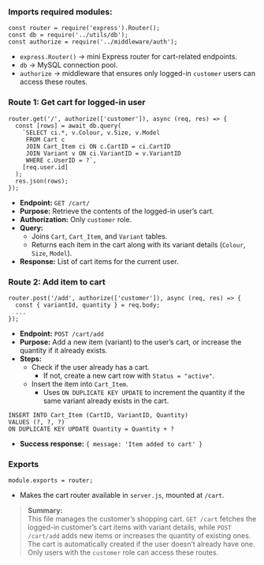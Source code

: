 ### Imports required modules:
```
const router = require('express').Router();
const db = require('../utils/db');
const authorize = require('../middleware/auth');
```

- `express.Router()` → mini Express router for cart-related endpoints.
- `db` → MySQL connection pool.
- `authorize` → middleware that ensures only logged-in `customer` users can access these routes.

### Route 1: Get cart for logged-in user
```
router.get('/', authorize(['customer']), async (req, res) => {
  const [rows] = await db.query(
    `SELECT ci.*, v.Colour, v.Size, v.Model 
     FROM Cart c
     JOIN Cart_Item ci ON c.CartID = ci.CartID
     JOIN Variant v ON ci.VariantID = v.VariantID
     WHERE c.UserID = ?`,
    [req.user.id]
  );
  res.json(rows);
});
```

- **Endpoint:** `GET /cart/`
- **Purpose:** Retrieve the contents of the logged-in user’s cart.
- **Authorization:** Only `customer` role.
- **Query:**
  - Joins `Cart`, `Cart_Item`, and `Variant` tables.
  - Returns each item in the cart along with its variant details (`Colour`, `Size`, `Model`).
- **Response:** List of cart items for the current user.

### Route 2: Add item to cart
```
router.post('/add', authorize(['customer']), async (req, res) => {
  const { variantId, quantity } = req.body;
  ...
});
```

- **Endpoint:** `POST /cart/add`
- **Purpose:** Add a new item (variant) to the user’s cart, or increase the quantity if it already exists.
- **Steps:**
  - Check if the user already has a cart.
    - If not, create a new cart row with `Status = "active"`.
  - Insert the item into `Cart_Item`.
    - Uses `ON DUPLICATE KEY UPDATE` to increment the quantity if the same variant already exists in the cart.

```
INSERT INTO Cart_Item (CartID, VariantID, Quantity)
VALUES (?, ?, ?)
ON DUPLICATE KEY UPDATE Quantity = Quantity + ?
```

- **Success response:** `{ message: 'Item added to cart' }`

### Exports
```
module.exports = router;
```


- Makes the cart router available in `server.js`, mounted at `/cart`.

>**Summary:**\
This file manages the customer’s shopping cart. `GET /cart` fetches the logged-in customer’s cart items with variant details, while `POST /cart/add` adds new items or increases the quantity of existing ones. The cart is automatically created if the user doesn’t already have one. Only users with the `customer` role can access these routes.